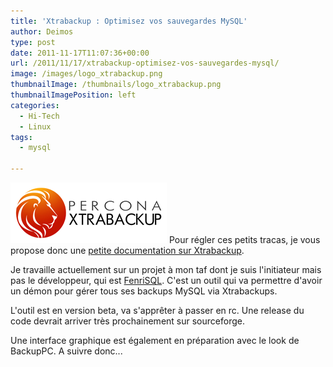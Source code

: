 ```yaml
---
title: 'Xtrabackup : Optimisez vos sauvegardes MySQL'
author: Deimos
type: post
date: 2011-11-17T11:07:36+00:00
url: /2011/11/17/xtrabackup-optimisez-vos-sauvegardes-mysql/
image: /images/logo_xtrabackup.png
thumbnailImage: /thumbnails/logo_xtrabackup.png
thumbnailImagePosition: left
categories:
  - Hi-Tech
  - Linux
tags:
  - mysql

---
```

![Percona-xtrabackup-logo](/images/logo_xtrabackup.png)
Pour régler ces petits tracas, je vous propose donc une [petite documentation sur Xtrabackup](http://wiki.deimos.fr/Xtrabackup_:_Optimiser_ses_backups_MySQL).

Je travaille actuellement sur un projet à mon taf dont je suis l'initiateur mais pas le développeur, qui est [FenriSQL](http://sourceforge.net/projects/fenrisql/). C'est un outil qui va permettre d'avoir un démon pour gérer tous ses backups MySQL via Xtrabackups.
  
L'outil est en version beta, va s'apprêter à passer en rc. Une release du code devrait arriver très prochainement sur sourceforge.
  
Une interface graphique est également en préparation avec le look de BackupPC. A suivre donc...